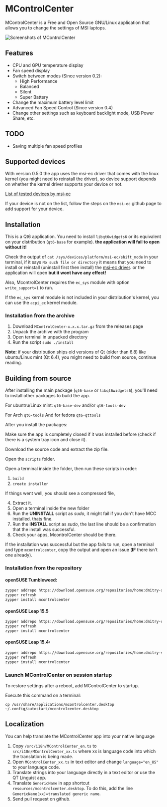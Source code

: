 # MControlCenter

MControlCenter is a Free and Open Source GNU/Linux application that allows you to change the settings of MSI laptops.

![Screenshots of MControlCenter](https://github.com/user-attachments/assets/e2ebacda-1c6b-48aa-8739-d4a88ee4af67)



## Features

 - CPU and GPU temperature display
 - Fan speed display
 - Switch between modes (Since version 0.2):
   - High Performance
   - Balanced
   - Silent
   - Super Battery
 - Change the maximum battery level limit
 - Advanced Fan Speed Control (Since version 0.4)
 - Change other settings such as keyboard backlight mode, USB Power Share, etc.

## TODO

- Saving multiple fan speed profiles

## Supported devices

With version 0.5.0 the app uses the msi-ec driver that comes with the linux kernel (you might need to reinstall the driver), so device support depends on whether the kernel driver supports your device or not.

[List of tested devices by msi-ec](https://github.com/BeardOverflow/msi-ec/blob/main/docs/supported_devices.md)

If your device is not on the list, follow the steps on the `msi-ec` github page to add support for your device.

## Installation

This is a Qt6 application. You need to install `libqt6widgets6` or its equivalent on your distribution (```qt6-base``` for example). **the application will fail to open without it!** 

Check the output of ```cat /sys/devices/platform/msi-ec/shift_mode``` in your terminal, if it says ```No such file or directory``` it means that you need to install or reinstall (uninstall first then install) the [msi-ec driver](https://github.com/BeardOverflow/msi-ec?tab=readme-ov-file#installation). or the application will open **but it wont have any effect!**  

Also, McontrolCenter requires the `ec_sys` module with option `write_support=1` to run.

If the `ec_sys` kernel module is not included in your distribution's kernel, you can use the `acpi_ec` kernel module.


### Installation from the archive

1. Download `MControlCenter-x.x.x.tar.gz` from the releases page
2. Unpack the archive with the program
3. Open terminal in unpacked directory
4. Run the script `sudo ./install`

**Note:** if your distribution ships old versions of Qt (older than 6.8) like ubuntu/Linux mint (Qt 6.4), you might need to build from source, continue reading.

## Building from source
After installing the main package (```qt6-base``` or ```libqt6widgets6```), you'll need to install other packages to build the app.

For ubuntru/Linux mint:
```qt6-base-dev``` and/or ```qt6-tools-dev```

For Arch ```qt6-tools``` And for fedora ```qt6-qttools```

After you install the packages:

Make sure the app is completely closed if it was installed before (check if there is a system tray icon and close it).

Download the source code and extract the zip file.

Open the ```scripts``` folder.

Open a terminal inside the folder, then run these scripts in order:

1. ```build```
2. ```create installer```

If things went well, you should see a compressed file,

4. Extract it.
5. Open a terminal inside the new folder
6. Run the **UNINSTALL** script as *sudo*, it might fail if you don't have MCC installed. thats fine.
7. Run the **INSTALL** script as *sudo*, the last line should be a confirmation that the install was successful.
8. Check your apps, McontrolCenter should be there.

If the installation was successful but the app fails to run, open a terminal and type ```mcontrolcenter```, copy the output and open an issue (**IF** there isn't one already).
### Installation from the repository

#### openSUSE Tumbleweed:

```sh
zypper addrepo https://download.opensuse.org/repositories/home:dmitry-s/openSUSE_Tumbleweed/home:dmitry-s.repo
zypper refresh
zypper install mcontrolcenter
```

#### openSUSE Leap 15.5

```sh
zypper addrepo https://download.opensuse.org/repositories/home:dmitry-s/openSUSE_Leap_15.5/home:dmitry-s.repo
zypper refresh
zypper install mcontrolcenter
```

#### openSUSE Leap 15.4:

```sh
zypper addrepo https://download.opensuse.org/repositories/home:dmitry-s/15.4/home:dmitry-s.repo
zypper refresh
zypper install mcontrolcenter
```

### Launch MControlCenter on session startup

To restore settings after a reboot, add MControlCenter to startup.

Execute this command on a terminal:

`cp /usr/share/applications/mcontrolcenter.desktop ~/.config/autostart/mcontrolcenter.desktop`

## Localization

You can help translate the MControlCenter app into your native language

1. Copy `/src/i18n/MControlCenter_en.ts` to `src/i18n/MControlCenter_xx.ts` where xx is language code into which the translation is being made.
2. Open `MControlCenter_xx.ts` in text editor and change `language="en_US"` to your language code.
3. Translate strings into your language directly in a text editor or use the QT Linguist app.
4. Translate `GenericName` in app shortcut `resources/mcontrolcenter.desktop`. To do this, add the line `GenericName[xx]=translated generic name`.
5. Send pull request on github.
